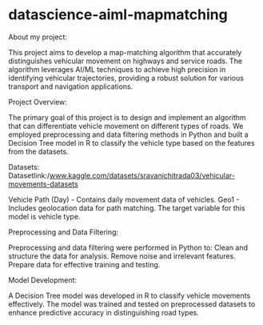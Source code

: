 # datascience-aiml-mapmatching
About my project:

This project aims to develop a map-matching algorithm that accurately distinguishes vehicular movement on highways and service roads. The algorithm leverages AI/ML techniques to achieve high precision in identifying vehicular trajectories, providing a robust solution for various transport and navigation applications.

Project Overview:

The primary goal of this project is to design and implement an algorithm that can differentiate vehicle movement on different types of roads. We employed preprocessing and data filtering methods in Python and built a Decision Tree model in R to classify the vehicle type based on the features from the datasets.

Datasets:
Datasetlink:/www.kaggle.com/datasets/sravanichitrada03/vehicular-movements-datasets

Vehicle Path (Day) - Contains daily movement data of vehicles.
Geo1 - Includes geolocation data for path matching.
The target variable for this model is vehicle type.

Preprocessing and Data Filtering:

Preprocessing and data filtering were performed in Python to:
Clean and structure the data for analysis.
Remove noise and irrelevant features.
Prepare data for effective training and testing.


Model Development:

A Decision Tree model was developed in R to classify vehicle movements effectively. The model was trained and tested on preprocessed datasets to enhance predictive accuracy in distinguishing road types.




